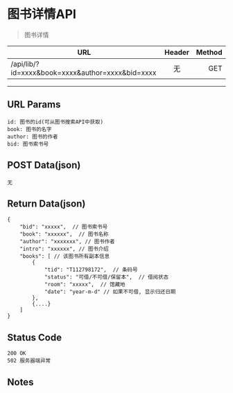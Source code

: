 # 图书详情API

> 图书详情

| URL |  Header | Method |
| ------------- |:-------------:| -----:|
| /api/lib/?id=xxxx&book=xxxx&author=xxxx&bid=xxxx | 无 | GET |

<hr/>

## URL Params

    id: 图书的id(可从图书搜索API中获取)
    book: 图书的名字
    author: 图书的作者
    bid: 图书索书号

## POST Data(json)

    无

## Return Data(json)

    {
        "bid": "xxxxx",  // 图书索书号
        "book": "xxxxxx",  // 图书名称
        "author": "xxxxxxx", // 图书作者
        "intro": "xxxxxx", // 图书介绍
        "books": [ // 该图书所有副本信息
            {
                "tid": "T112798172",  // 条码号
                "status": "可借/不可借/保留本",  // 借阅状态
                "room": "xxxxx",  // 馆藏地
                "date": "year-m-d" // 如果不可借, 显示归还日期
            },
            {....}
        ]
    }

## Status Code

    200 OK
    502 服务器端异常

## Notes
